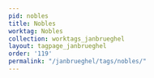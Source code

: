 ```yaml
---
pid: nobles
title: Nobles
worktag: Nobles
collection: worktags_janbrueghel
layout: tagpage_janbrueghel
order: '119'
permalink: "/janbrueghel/tags/nobles/"
---
```


